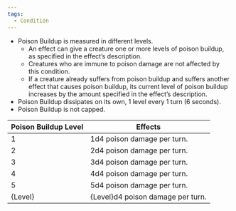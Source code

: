 ```yaml
---
tags:
  - Condition
---
```

- Poison Buildup is measured in different levels.
	- An effect can give a creature one or more levels of poison buildup, as specified in the effect’s description. 
	- Creatures who are immune to poison damage are not affected by this condition.
	- If a creature already suffers from poison buildup and suffers another effect that causes poison buildup, its current level of poison buildup increases by the amount specified in the effect’s description.
- Poison Buildup dissipates on its own, 1 level every 1 turn (6 seconds).
- Poison Buildup is not capped.

| Poison Buildup Level | Effects                           |
| -------------------- | --------------------------------- |
| 1                    | 1d4 poison damage per turn.       |
| 2                    | 2d4 poison damage per turn.       |
| 3                    | 3d4 poison damage per turn.       |
| 4                    | 4d4 poison damage per turn.       |
| 5                    | 5d4 poison damage per turn.       |
| {Level}              | {Level}d4 poison damage per turn. |


